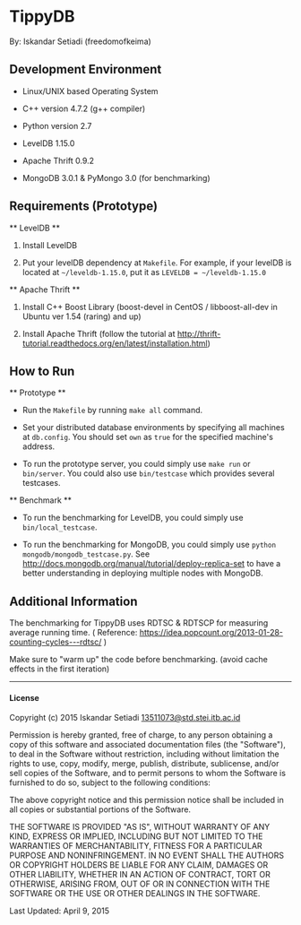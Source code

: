 # TippyDB

By: Iskandar Setiadi (freedomofkeima)

## Development Environment

- Linux/UNIX based Operating System

- C++ version 4.7.2 (g++ compiler)

- Python version 2.7

- LevelDB 1.15.0

- Apache Thrift 0.9.2

- MongoDB 3.0.1 & PyMongo 3.0 (for benchmarking)

## Requirements (Prototype)

** LevelDB **

1. Install LevelDB

2. Put your levelDB dependency at ```Makefile```. For example, if your levelDB is located at ```~/leveldb-1.15.0```, put it as ```LEVELDB = ~/leveldb-1.15.0```


** Apache Thrift **

1. Install C++ Boost Library (boost-devel in CentOS / libboost-all-dev in Ubuntu ver 1.54 (raring) and up)

2. Install Apache Thrift (follow the tutorial at http://thrift-tutorial.readthedocs.org/en/latest/installation.html)

## How to Run

** Prototype **

- Run the ```Makefile``` by running ```make all``` command.

- Set your distributed database environments by specifying all machines at ```db.config```. You should set ```own``` as ```true``` for the specified machine's address.

- To run the prototype server, you could simply use ```make run``` or ```bin/server```. You could also use ```bin/testcase``` which provides several testcases.


** Benchmark **

- To run the benchmarking for LevelDB, you could simply use ```bin/local_testcase```.

- To run the benchmarking for MongoDB, you could simply use ```python mongodb/mongodb_testcase.py```. See http://docs.mongodb.org/manual/tutorial/deploy-replica-set to have a better understanding in deploying multiple nodes with MongoDB.

## Additional Information

The benchmarking for TippyDB uses RDTSC & RDTSCP for measuring average running time. ( Reference: https://idea.popcount.org/2013-01-28-counting-cycles---rdtsc/ )

Make sure to "warm up" the code before benchmarking. (avoid cache effects in the first iteration)

---
#### License

Copyright (c) 2015 Iskandar Setiadi <13511073@std.stei.itb.ac.id>

Permission is hereby granted, free of charge, to any person obtaining a copy of this software and associated documentation files (the "Software"), to deal in the Software without restriction, including without limitation the rights to use, copy, modify, merge, publish, distribute, sublicense, and/or sell copies of the Software, and to permit persons to whom the Software is furnished to do so, subject to the following conditions:

The above copyright notice and this permission notice shall be included in all copies or substantial portions of the Software.

THE SOFTWARE IS PROVIDED "AS IS", WITHOUT WARRANTY OF ANY KIND, EXPRESS OR IMPLIED, INCLUDING BUT NOT LIMITED TO THE WARRANTIES OF MERCHANTABILITY, FITNESS FOR A PARTICULAR PURPOSE AND NONINFRINGEMENT. IN NO EVENT SHALL THE AUTHORS OR COPYRIGHT HOLDERS BE LIABLE FOR ANY CLAIM, DAMAGES OR OTHER LIABILITY, WHETHER IN AN ACTION OF CONTRACT, TORT OR OTHERWISE, ARISING FROM, OUT OF OR IN CONNECTION WITH THE SOFTWARE OR THE USE OR OTHER DEALINGS IN THE SOFTWARE.

Last Updated: April 9, 2015
